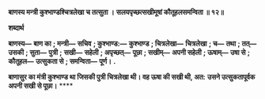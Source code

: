 **बाणस्य मन्त्री कुश्भाण्डश्चित्रलेखा च तत्सुता ।** **सलयपृच्छत्सखीमूषां कौतूहलसमन्विता ॥ १२॥** 

**शब्दार्थ** 

**बाणस्य—** **बाण का** **; मन्त्री—** **सचिव** **; कुश्भाण्ड:—** **कुश्भाण्ड** **; चित्रलेखा—** **चित्रलेखा** **; च—** **तथा** **; तत्—** **उसकी** **; सुता—** **पुत्री** **;** **सखी—** **सहेली** **; अपृच्छत्—** **पूछा** **; सखीम्—** **अपनी सहेली** **; ऊषाम्—** **उषा से** **; कौतूहल—** **उत्सुकता से** **; समन्विता—** **पूर्ण।** **.** 

**बाणासुर का मंत्री कुश्भाण्ड था जिसकी पुत्री चित्रलेखा थी। वह ऊषा की सखी थी, अत:** **उसने उत्सुकतापूर्वक अपनी सखी से पूछा।** **** 